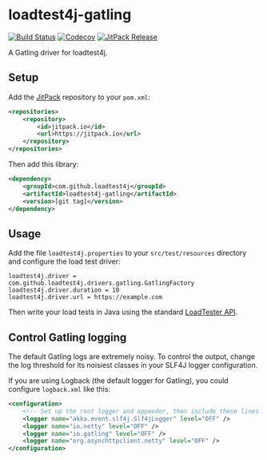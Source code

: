 # loadtest4j-gatling

[![Build Status](https://travis-ci.com/loadtest4j/loadtest4j-gatling.svg?branch=master)](https://travis-ci.com/loadtest4j/loadtest4j-gatling)
[![Codecov](https://codecov.io/gh/loadtest4j/loadtest4j-gatling/branch/master/graph/badge.svg)](https://codecov.io/gh/loadtest4j/loadtest4j-gatling)
[![JitPack Release](https://jitpack.io/v/com.github.loadtest4j/loadtest4j-gatling.svg)](https://jitpack.io/#com.github.loadtest4j/loadtest4j-gatling)

A Gatling driver for loadtest4j.

## Setup

Add the [JitPack](https://jitpack.io) repository to your `pom.xml`:

```xml
<repositories>
    <repository>
        <id>jitpack.io</id>
        <url>https://jitpack.io</url>
    </repository>
</repositories>
```

Then add this library:

```xml
<dependency>
    <groupId>com.github.loadtest4j</groupId>
    <artifactId>loadtest4j-gatling</artifactId>
    <version>[git tag]</version>
</dependency>
```

## Usage

Add the file `loadtest4j.properties` to your `src/test/resources` directory and configure the load test driver:

```
loadtest4j.driver = com.github.loadtest4j.drivers.gatling.GatlingFactory
loadtest4j.driver.duration = 10
loadtest4j.driver.url = https://example.com
```

Then write your load tests in Java using the standard [LoadTester API](https://github.com/loadtest4j/loadtest4j).

## Control Gatling logging

The default Gatling logs are extremely noisy. To control the output, change the log threshold for its noisiest classes in your SLF4J logger configuration.

If you are using Logback (the default logger for Gatling), you could configure `logback.xml` like this:

```xml
<configuration>
    <!-- Set up the root logger and appender, then include these lines -->
    <logger name="akka.event.slf4j.Slf4jLogger" level="OFF" />
    <logger name="io.netty" level="OFF" />
    <logger name="io.gatling" level="OFF" />
    <logger name="org.asynchttpclient.netty" level="OFF" />
</configuration>
```
